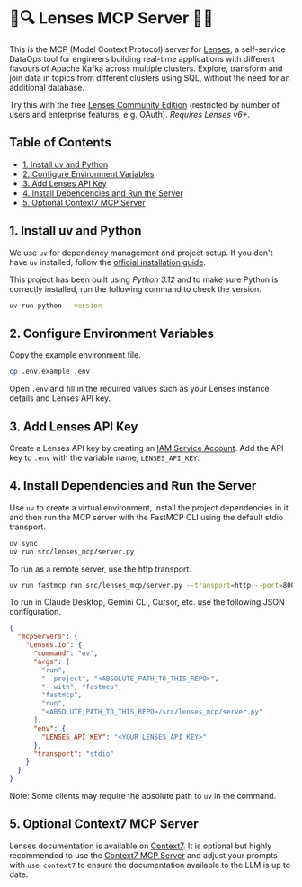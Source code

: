 # 🌊🔍 Lenses MCP Server 🔎🌊

This is the MCP (Model Context Protocol) server for [Lenses](https://lenses.io/), a self-service DataOps tool for engineers building real-time applications with different flavours of Apache Kafka across multiple clusters. Explore, transform and join data in topics from different clusters using SQL, without the need for an additional database. 

Try this with the free [Lenses Community Edition](https://lenses.io/community-edition/) (restricted by number of users and enterprise features, e.g. OAuth). *Requires Lenses v6+*.

## Table of Contents

- [1. Install uv and Python](#1-install-uv-and-python)
- [2. Configure Environment Variables](#2-configure-environment-variables)
- [3. Add Lenses API Key](#3-add-lenses-api-key)
- [4. Install Dependencies and Run the Server](#4-install-dependencies-and-run-the-server)
- [5. Optional Context7 MCP Server](#5-optional-context7-mcp-server)


## 1. Install uv and Python

We use `uv` for dependency management and project setup. If you don't have `uv` installed, follow the [official installation guide](https://docs.astral.sh/uv/getting-started/installation/).

This project has been built using *Python 3.12* and to make sure Python is correctly installed, run the following command to check the version.

```bash
uv run python --version
```

## 2. Configure Environment Variables

Copy the example environment file.

```bash
cp .env.example .env
```

Open `.env` and fill in the required values such as your Lenses instance details and Lenses API key.

## 3. Add Lenses API Key

Create a Lenses API key by creating an [IAM Service Account](https://docs.lenses.io/latest/user-guide/iam/service-accounts). Add the API  key to `.env` with the variable name, `LENSES_API_KEY`.

## 4. Install Dependencies and Run the Server

Use `uv` to create a virtual environment, install the project dependencies in it and then run the MCP server with the FastMCP CLI using the default stdio transport.
```bash
uv sync
uv run src/lenses_mcp/server.py
```

To run as a remote server, use the http transport.
```bash
uv run fastmcp run src/lenses_mcp/server.py --transport=http --port=8000
```

To run in Claude Desktop, Gemini CLI, Cursor, etc. use the following JSON configuration.
```json
{
  "mcpServers": {
    "Lenses.io": {
      "command": "uv",
      "args": [
        "run",
        "--project", "<ABSOLUTE_PATH_TO_THIS_REPO>",
        "--with", "fastmcp",
        "fastmcp",
        "run",
        "<ABSOLUTE_PATH_TO_THIS_REPO>/src/lenses_mcp/server.py"
      ],
      "env": {
        "LENSES_API_KEY": "<YOUR_LENSES_API_KEY>"
      },
      "transport": "stdio"
    }
  }
}
```
Note: Some clients may require the absolute path to `uv` in the command.

## 5. Optional Context7 MCP Server

Lenses documentation is available on [Context7](https://context7.com/websites/lenses_io). It is optional but highly recommended to use the [Context7 MCP Server](https://github.com/upstash/context7) and adjust your prompts with `use context7` to ensure the documentation available to the LLM is up to date.
